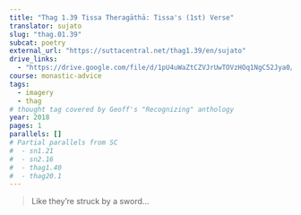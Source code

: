 ```yaml
---
title: "Thag 1.39 Tissa Theragāthā: Tissa's (1st) Verse"
translator: sujato
slug: "thag.01.39"
subcat: poetry
external_url: "https://suttacentral.net/thag1.39/en/sujato"
drive_links:
  - "https://drive.google.com/file/d/1pU4uWaZtCZVJrUwTOVzHOq1NgC52Jya0/view?usp=drivesdk"
course: monastic-advice
tags:
  - imagery
  - thag
# thought tag covered by Geoff's "Recognizing" anthology
year: 2018
pages: 1
parallels: []
# Partial parallels from SC
#  - sn1.21
#  - sn2.16
#  - thag1.40
#  - thag20.1
---
```


> Like they’re struck by a sword…

